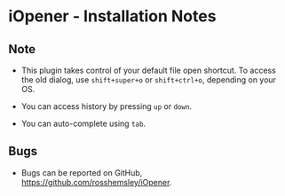 iOpener - Installation Notes
============================

Note
----
- This plugin takes control of your default file open shortcut. To access the 
  old dialog, use `shift+super+o` or `shift+ctrl+o`, depending on your OS.

- You can access history by pressing `up` or `down`.

- You can auto-complete using `tab`.

Bugs
----
- Bugs can be reported on GitHub, https://github.com/rosshemsley/iOpener.

